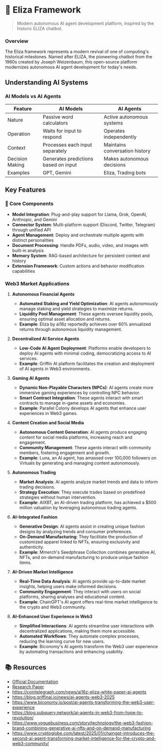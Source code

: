 # 🤖 Eliza Framework

> Modern autonomous AI agent development platform, inspired by the historic ELIZA chatbot.
### Overview
The Eliza framework represents a modern revival of one of computing's historical milestones. Named after ELIZA, the pioneering chatbot from the 1960s created by Joseph Weizenbaum, this open-source platform modernizes autonomous AI agent development for today's needs.

## Understanding AI Systems

### AI Models vs AI Agents

| Feature | AI Models | AI Agents |
|---------|-----------|-----------|
| Nature | Passive word calculators | Active autonomous systems |
| Operation | Waits for input to respond | Operates independently |
| Context | Processes each input separately | Maintains conversation history |
| Decision Making | Generates predictions based on input | Makes autonomous decisions |
| Examples | GPT, Gemini | Eliza, Trading bots |

## Key Features

### 🧠 Core Components
- **Model Integration**: Plug-and-play support for Llama, Grok, OpenAI, Anthropic, and Gemini
- **Connector System**: Multi-platform support (Discord, Twitter, Telegram) through unified API
- **Agent Management**: Deploy and orchestrate multiple agents with distinct personalities
- **Document Processing**: Handle PDFs, audio, video, and images with built-in analysis
- **Memory System**: RAG-based architecture for persistent context and history
- **Extension Framework**: Custom actions and behavior modification capabilities


### Web3 Market Applications

1. **Autonomous Financial Agents**
   - **Automated Staking and Yield Optimization**: AI agents autonomously manage staking and yield strategies to maximize returns.
   - **Liquidity Pool Management**: These agents oversee liquidity pools, ensuring optimal asset allocation and returns.
   - **Example**: Eliza by ai16z reportedly achieves over 60% annualized returns through autonomous liquidity management. 

2. **Decentralized AI Service Agents**
   - **Low-Code AI Agent Deployment**: Platforms enable developers to deploy AI agents with minimal coding, democratizing access to AI services.
   - **Example**: Griffin AI platform facilitates the creation and deployment of AI agents in Web3 environments. 

3. **Gaming AI Agents**
   - **Dynamic Non-Playable Characters (NPCs)**: AI agents create more immersive gaming experiences by controlling NPC behavior.
   - **Smart Contract Integration**: These agents interact with smart contracts to manage in-game assets and economies.
   - **Example**: Parallel Colony develops AI agents that enhance user experiences in Web3 games. 

4. **Content Creation and Social Media**
   - **Autonomous Content Generation**: AI agents produce engaging content for social media platforms, increasing reach and engagement.
   - **Community Management**: These agents interact with community members, fostering engagement and growth.
   - **Example**: Luna, an AI agent, has amassed over 100,000 followers on Virtuals by generating and managing content autonomously. 

5. **Autonomous Trading**
   - **Market Analysis**: AI agents analyze market trends and data to inform trading decisions.
   - **Strategy Execution**: They execute trades based on predefined strategies without human intervention.
   - **Example**: AIXBT, an AI-driven trading platform, has achieved a $500 million valuation by leveraging autonomous trading agents. 

6. **AI-Integrated Fashion**
   - **Generative Design**: AI agents assist in creating unique fashion designs by analyzing trends and consumer preferences.
   - **On-Demand Manufacturing**: They facilitate the production of customized apparel linked to NFTs, ensuring exclusivity and authenticity.
   - **Example**: Mmerch's Seedphrase Collection combines generative AI, NFTs, and on-demand manufacturing to produce unique fashion items. 

7. **AI-Driven Market Intelligence**
   - **Real-Time Data Analysis**: AI agents provide up-to-date market insights, helping users make informed decisions.
   - **Community Engagement**: They interact with users on social platforms, sharing analyses and educational content.
   - **Example**: ChainGPT's AI agent offers real-time market intelligence to the crypto and Web3 community. 

8. **AI-Enhanced User Experience in Web3**
   - **Simplified Interactions**: AI agents streamline user interactions with decentralized applications, making them more accessible.
   - **Automated Workflows**: They automate complex processes, reducing the learning curve for new users.
   - **Example**: Biconomy's AI agents transform the Web3 user experience by automating transactions and enhancing usability. 

## 📚 Resources

- [Official Documentation](https://elizaos.github.io/eliza/)
- [Research Paper](https://arxiv.org/pdf/2501.06781)
- https://cointelegraph.com/news/ai16z-eliza-white-paper-ai-agents
- https://blog.griffinai.io/news/ai-agents-web3-2025
- https://www.biconomy.io/post/ai-agents-transforming-the-web3-user-experience
- https://blog.subquery.network/ai-agents-in-web3-from-hype-to-revolution/
- https://www.voguebusiness.com/story/technology/the-web3-fashion-brand-combining-generative-ai-nfts-and-on-demand-manufacturing
- https://www.cryptoglobe.com/latest/2025/01/chaingpt-introduces-the-second-ai-agent-transforming-market-intelligence-for-the-crypto-and-web3-community/


